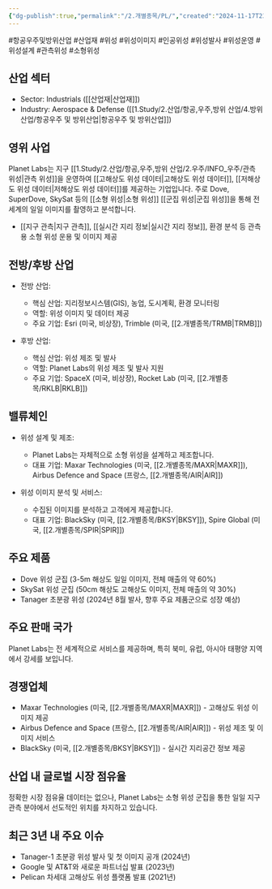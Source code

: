 ```yaml
---
{"dg-publish":true,"permalink":"/2.개별종목/PL/","created":"2024-11-17T23:07:51.567+09:00","updated":"2025-07-29T21:37:05.061+09:00"}
---
```


#항공우주및방위산업 #산업재 #위성 #위성이미지 #인공위성 #위성발사 #위성운영 #위성설계 #관측위성 #소형위성 

## 산업 섹터

- Sector: Industrials ([[산업재\|산업재]])
- Industry: Aerospace & Defense ([[1.Study/2.산업/항공,우주,방위 산업/4.방위산업/항공우주 및 방위산업\|항공우주 및 방위산업]])

## 영위 사업

Planet Labs는 지구 [[1.Study/2.산업/항공,우주,방위 산업/2.우주/INFO_우주/관측 위성\|관측 위성]]을 운영하여 [[고해상도 위성 데이터\|고해상도 위성 데이터]], [[저해상도 위성 데이터\|저해상도 위성 데이터]]를 제공하는 기업입니다. 주로 Dove, SuperDove, SkySat 등의 [[소형 위성\|소형 위성]] [[군집 위성\|군집 위성]]을 통해 전 세계의 일일 이미지를 촬영하고 분석합니다.

- [[지구 관측\|지구 관측]], [[실시간 지리 정보\|실시간 지리 정보]], 환경 분석 등 관측용 소형 위성 운용 및 이미지 제공

## 전방/후방 산업

- 전방 산업:
    
    - 핵심 산업: 지리정보시스템(GIS), 농업, 도시계획, 환경 모니터링
    - 역할: 위성 이미지 및 데이터 제공
    - 주요 기업: Esri (미국, 비상장), Trimble (미국, [[2.개별종목/TRMB\|TRMB]])
    
- 후방 산업:
    
    - 핵심 산업: 위성 제조 및 발사
    - 역할: Planet Labs의 위성 제조 및 발사 지원
    - 주요 기업: SpaceX (미국, 비상장), Rocket Lab (미국, [[2.개별종목/RKLB\|RKLB]])
    

## 밸류체인

- 위성 설계 및 제조:
    
    - Planet Labs는 자체적으로 소형 위성을 설계하고 제조합니다.
    - 대표 기업: Maxar Technologies (미국, [[2.개별종목/MAXR\|MAXR]]), Airbus Defence and Space (프랑스, [[2.개별종목/AIR\|AIR]])
    
- 위성 이미지 분석 및 서비스:
    
    - 수집된 이미지를 분석하고 고객에게 제공합니다.
    - 대표 기업: BlackSky (미국, [[2.개별종목/BKSY\|BKSY]]), Spire Global (미국, [[2.개별종목/SPIR\|SPIR]])
    

## 주요 제품

- Dove 위성 군집 (3-5m 해상도 일일 이미지, 전체 매출의 약 60%)
- SkySat 위성 군집 (50cm 해상도 고해상도 이미지, 전체 매출의 약 30%)
- Tanager 초분광 위성 (2024년 8월 발사, 향후 주요 제품군으로 성장 예상)

## 주요 판매 국가

Planet Labs는 전 세계적으로 서비스를 제공하며, 특히 북미, 유럽, 아시아 태평양 지역에서 강세를 보입니다.

## 경쟁업체

- Maxar Technologies (미국, [[2.개별종목/MAXR\|MAXR]]) - 고해상도 위성 이미지 제공
- Airbus Defence and Space (프랑스, [[2.개별종목/AIR\|AIR]]) - 위성 제조 및 이미지 서비스
- BlackSky (미국, [[2.개별종목/BKSY\|BKSY]]) - 실시간 지리공간 정보 제공

## 산업 내 글로벌 시장 점유율

정확한 시장 점유율 데이터는 없으나, Planet Labs는 소형 위성 군집을 통한 일일 지구 관측 분야에서 선도적인 위치를 차지하고 있습니다.

## 최근 3년 내 주요 이슈

- Tanager-1 초분광 위성 발사 및 첫 이미지 공개 (2024년)
- Google 및 AT&T와 새로운 파트너십 발표 (2023년)
- Pelican 차세대 고해상도 위성 플랫폼 발표 (2021년)